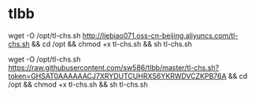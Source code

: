 # tlbb

wget -O /opt/tl-chs.sh http://liebiao071.oss-cn-beijing.aliyuncs.com/tl-chs.sh && cd /opt && chmod +x tl-chs.sh && sh tl-chs.sh

wget -O /opt/tl-chs.sh https://raw.githubusercontent.com/sw586/tlbb/master/tl-chs.sh?token=GHSAT0AAAAAACJ7XRYDUTCUHRXS6YKRWDVCZKPB76A && cd /opt && chmod +x tl-chs.sh && sh tl-chs.sh
